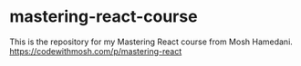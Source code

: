 # mastering-react-course

This is the repository for my Mastering React course from Mosh Hamedani.
https://codewithmosh.com/p/mastering-react
